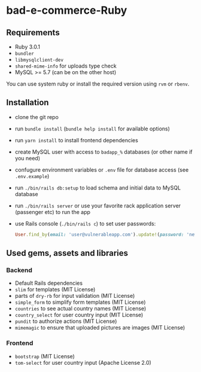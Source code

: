 # bad-e-commerce-Ruby

## Requirements

- Ruby 3.0.1
- `bundler`
- `libmysqlclient-dev`
- `shared-mime-info` for uploads type check
- MySQL >= 5.7 (can be on the other host)

You can use system ruby or install the required version using `rvm` or `rbenv`.

## Installation

- clone the git repo
- run `bundle install` (`bundle help install` for available options)
- run `yarn install` to install frontend dependencies
- create MySQL user with access to `badapp_%` databases (or other name if you need)
- confugure environment variables or `.env` file for database access (see `.env.example`)
- run `./bin/rails db:setup` to load schema and initial data to MySQL database
- run `./bin/rails server` or use your favorite rack application server (passenger etc) to run the app
- use Rails console (`./bin/rails c`) to set user passwords:

  ```ruby
  User.find_by(email: 'user@vulnerableapp.com').update!(password: 'newpassword')
  ```

## Used gems, assets and libraries

### Backend

- Default Rails dependencies
- `slim` for templates (MIT License)
- parts of `dry-rb` for input validation (MIT License)
- `simple_form` to simplify form templates (MIT License)
- `countries` to see actual country names (MIT License)
- `country_select` for user country input (MIT License)
- `pundit` to authorize actions (MIT License)
- `mimemagic` to ensure that uploaded pictures are images (MIT License)

### Frontend
- `bootstrap` (MIT License)
- `tom-select` for user country input (Apache License 2.0)
